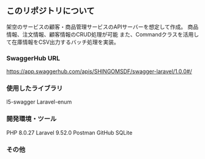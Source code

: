 ## このリポジトリについて
架空のサービスの顧客・商品管理サービスのAPIサーバーを想定して作成。
商品情報、注文情報、顧客情報のCRUD処理が可能
また、Commandクラスを活用して在庫情報をCSV出力するバッチ処理を実装。
### SwaggerHub URL
https://app.swaggerhub.com/apis/SHINGOMSDF/swagger-laravel/1.0.0#/

### 使用したライブラリ
l5-swagger
Laravel-enum

### 開発環境・ツール
PHP 8.0.27
Laravel 9.52.0
Postman
GitHub
SQLite

### その他
